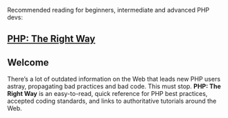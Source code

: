 <div id="wikitext">

<span id="excerpt"></span> Recommended reading for beginners,
intermediate and advanced PHP devs:

<div class="vspace">

</div>

[PHP: The Right Way](http://www.phptherightway.com/)
----------------------------------------------------

<span id="excerptend"></span>

<div class="vspace">

</div>

<div class="round lrindent quote">

Welcome
-------

There’s a lot of outdated information on the Web that leads new PHP
users astray, propagating bad practices and bad code. This must stop.
**PHP: The Right Way** is an easy-to-read, quick reference for PHP best
practices, accepted coding standards, and links to authoritative
tutorials around the Web.

<div class="vspace">

</div>

</div>

<div class="vspace">

</div>

<div style="display: none;">

Summary:Link to a web site describing best practices for developing in
PHP Parent:(Technology.)PHP includeme:(Technology.)PHP
Categories:[Links](http://wiki.tamouse.org?n=Category.Links) Posted:
October 14, 2012, at 12:11 <span
class="wikiword">[AMTags](http://wiki.tamouse.org?n=Technology.AMTags?action=edit)[?](http://wiki.tamouse.org?n=Technology.AMTags?action=edit)</span>:
php, best practices, web development

</div>

</div>

